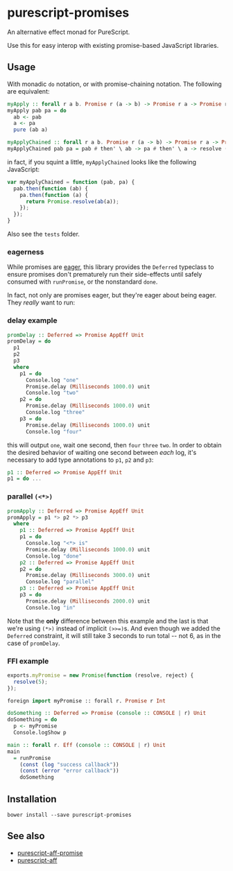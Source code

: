 # purescript-promises

An alternative effect monad for PureScript.

Use this for easy interop with existing promise-based JavaScript libraries.

## Usage

With monadic `do` notation, or with promise-chaining notation. The following are
equivalent:

```purescript
myApply :: forall r a b. Promise r (a -> b) -> Promise r a -> Promise r b
myApply pab pa = do
  ab <- pab
  a <- pa
  pure (ab a)

myApplyChained :: forall r a b. Promise r (a -> b) -> Promise r a -> Promise r b
myApplyChained pab pa = pab # then' \ ab -> pa # then' \ a -> resolve (ab a)
```

in fact, if you squint a little, `myApplyChained` looks like the following JavaScript:

```javascript
var myApplyChained = function (pab, pa) {
  pab.then(function (ab) {
    pa.then(function (a) {
      return Promise.resolve(ab(a));
    });
  });
}
```

Also see the `tests` folder.

### eagerness

While promises are [eager](https://medium.com/@avaq/broken-promises-2ae92780f33),
this library provides the `Deferred` typeclass to ensure promises don't prematurely
run their side-effects until safely consumed with `runPromise`, or the nonstandard
`done`.

In fact, not only are promises eager, but they're eager about being eager. They *really*
want to run:

### delay example

```purescript
promDelay :: Deferred => Promise AppEff Unit
promDelay = do
  p1
  p2
  p3
  where
    p1 = do
      Console.log "one"
      Promise.delay (Milliseconds 1000.0) unit
      Console.log "two"
    p2 = do
      Promise.delay (Milliseconds 1000.0) unit
      Console.log "three"
    p3 = do
      Promise.delay (Milliseconds 1000.0) unit
      Console.log "four"
```

this will output `one`, wait one second, then `four` `three` `two`.
In order to obtain the desired behavior of waiting one second between
*each* log, it's necessary to add type annotations to `p1`, `p2` and
`p3`:

```purescript
p1 :: Deferred => Promise AppEff Unit
p1 = do ...
```

### parallel `(<*>)`

```purescript
promApply :: Deferred => Promise AppEff Unit
promApply = p1 *> p2 *> p3
  where
    p1 :: Deferred => Promise AppEff Unit
    p1 = do
      Console.log "<*> is"
      Promise.delay (Milliseconds 1000.0) unit
      Console.log "done"
    p2 :: Deferred => Promise AppEff Unit
    p2 = do
      Promise.delay (Milliseconds 3000.0) unit
      Console.log "parallel"
    p3 :: Deferred => Promise AppEff Unit
    p3 = do
      Promise.delay (Milliseconds 2000.0) unit
      Console.log "in"
```

Note that the **only** difference between this example and the last
is that we're using `(*>)` instead of implicit `(>>=)`s. And even
though we added the `Deferred` constraint, it will still take 3
seconds to run total -- not 6, as in the case of `promDelay`.

### FFI example
```javascript
exports.myPromise = new Promise(function (resolve, reject) {
  resolve(5);
});
```

```purescript
foreign import myPromise :: forall r. Promise r Int

doSomething :: Deferred => Promise (console :: CONSOLE | r) Unit
doSomething = do
  p <- myPromise
  Console.logShow p

main :: forall r. Eff (console :: CONSOLE | r) Unit  
main
  = runPromise
    (const (log "success callback"))
    (const (error "error callback"))
    doSomething
```

## Installation

`bower install --save purescript-promises`

## See also
* [purescript-aff-promise](https://github.com/nwolverson/purescript-aff-promise)
* [purescript-aff](https://github.com/slamdata/purescript-aff)

